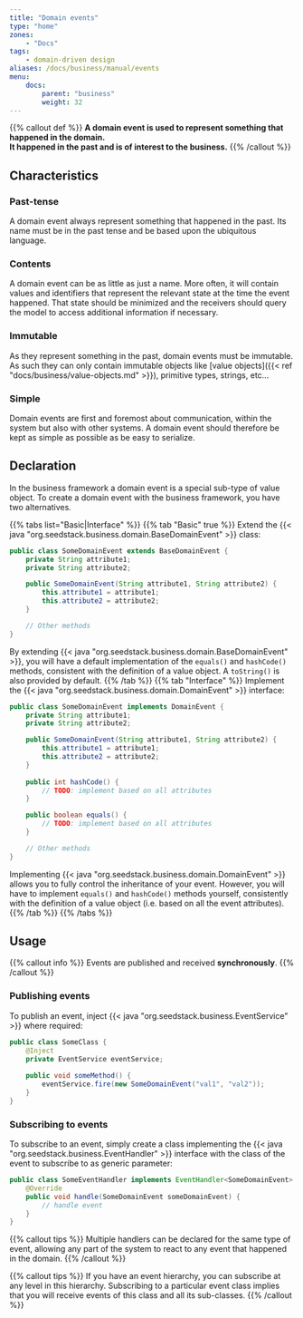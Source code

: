```yaml
---
title: "Domain events"
type: "home"
zones:
    - "Docs"
tags:
    - domain-driven design
aliases: /docs/business/manual/events    
menu:
    docs:
        parent: "business"
        weight: 32
---
```


{{% callout def %}}
**A domain event is used to represent something that happened in the domain.<br>
It happened in the past and is of interest to the business.**
{{% /callout %}}
<!--more-->

## Characteristics

### Past-tense

A domain event always represent something that happened in the past. Its name must be in the past tense and be based upon
the ubiquitous language.

### Contents

A domain event can be as little as just a name. More often, it will contain values and identifiers that represent the 
relevant state at the time the event happened. That state should be minimized and the receivers should query the model
to access additional information if necessary.

### Immutable

As they represent something in the past, domain events must be immutable. As such they can only contain immutable objects like 
[value objects]({{< ref "docs/business/value-objects.md" >}}), primitive types, strings, etc...

### Simple

Domain events are first and foremost about communication, within the system but also with other systems. A domain
event should therefore be kept as simple as possible as be easy to serialize.

## Declaration

In the business framework a domain event is a special sub-type of value object. To create a domain event with the 
business framework, you have two alternatives.

{{% tabs list="Basic|Interface" %}}
{{% tab "Basic" true %}}
Extend the {{< java "org.seedstack.business.domain.BaseDomainEvent" >}} class:

```java
public class SomeDomainEvent extends BaseDomainEvent {
    private String attribute1;
    private String attribute2;

    public SomeDomainEvent(String attribute1, String attribute2) {
        this.attribute1 = attribute1;
        this.attribute2 = attribute2;
    }

    // Other methods
}
```

By extending {{< java "org.seedstack.business.domain.BaseDomainEvent" >}}, you will have a default implementation of the
`equals()` and `hashCode()` methods, consistent with the definition of a value object. A `toString()` is also provided by default.
{{% /tab %}}
{{% tab "Interface" %}}
Implement the {{< java "org.seedstack.business.domain.DomainEvent" >}} interface:

```java
public class SomeDomainEvent implements DomainEvent {
    private String attribute1;
    private String attribute2;

    public SomeDomainEvent(String attribute1, String attribute2) {
        this.attribute1 = attribute1;
        this.attribute2 = attribute2;
    }
    
    public int hashCode() {
        // TODO: implement based on all attributes
    }

    public boolean equals() {
        // TODO: implement based on all attributes
    }

    // Other methods
}
```

Implementing {{< java "org.seedstack.business.domain.DomainEvent" >}} allows you to fully control the inheritance of your
event. However, you will have to implement `equals()` and `hashCode()` methods yourself, consistently with the definition 
of a value object (i.e. based on all the event attributes). 
{{% /tab %}}
{{% /tabs %}}

## Usage

{{% callout info %}}
Events are published and received **synchronously**.
{{% /callout %}}

### Publishing events

To publish an event, inject {{< java "org.seedstack.business.EventService" >}} where required: 

```java
public class SomeClass {
    @Inject
    private EventService eventService;
    
    public void someMethod() {
        eventService.fire(new SomeDomainEvent("val1", "val2"));
    }
}
```

### Subscribing to events

To subscribe to an event, simply create a class implementing the {{< java "org.seedstack.business.EventHandler" >}} interface
with the class of the event to subscribe to as generic parameter:

```java
public class SomeEventHandler implements EventHandler<SomeDomainEvent> {
    @Override
    public void handle(SomeDomainEvent someDomainEvent) {
        // handle event
    }
}
```

{{% callout tips %}}
Multiple handlers can be declared for the same type of event, allowing any part of the system to react to any event that
happened in the domain.
{{% /callout %}}

{{% callout tips %}}
If you have an event hierarchy, you can subscribe at any level in this hierarchy. Subscribing to a particular event class
implies that you will receive events of this class and all its sub-classes.
{{% /callout %}}

